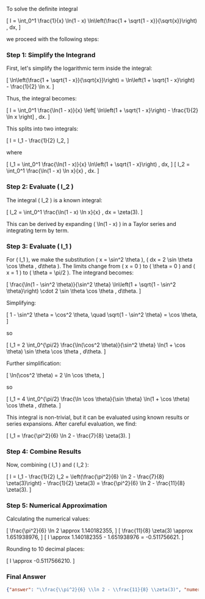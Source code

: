 To solve the definite integral 

\[
I = \int_0^1 \frac{1}{x} \ln(1 - x) \ln\left(\frac{1 + \sqrt{1 - x}}{\sqrt{x}}\right) \, dx,
\]

we proceed with the following steps:

### Step 1: Simplify the Integrand

First, let's simplify the logarithmic term inside the integral:

\[
\ln\left(\frac{1 + \sqrt{1 - x}}{\sqrt{x}}\right) = \ln\left(1 + \sqrt{1 - x}\right) - \frac{1}{2} \ln x.
\]

Thus, the integral becomes:

\[
I = \int_0^1 \frac{\ln(1 - x)}{x} \left[ \ln\left(1 + \sqrt{1 - x}\right) - \frac{1}{2} \ln x \right] \, dx.
\]

This splits into two integrals:

\[
I = I_1 - \frac{1}{2} I_2,
\]

where

\[
I_1 = \int_0^1 \frac{\ln(1 - x)}{x} \ln\left(1 + \sqrt{1 - x}\right) \, dx,
\]
\[
I_2 = \int_0^1 \frac{\ln(1 - x) \ln x}{x} \, dx.
\]

### Step 2: Evaluate \( I_2 \)

The integral \( I_2 \) is a known integral:

\[
I_2 = \int_0^1 \frac{\ln(1 - x) \ln x}{x} \, dx = \zeta(3).
\]

This can be derived by expanding \( \ln(1 - x) \) in a Taylor series and integrating term by term.

### Step 3: Evaluate \( I_1 \)

For \( I_1 \), we make the substitution \( x = \sin^2 \theta \), \( dx = 2 \sin \theta \cos \theta \, d\theta \). The limits change from \( x = 0 \) to \( \theta = 0 \) and \( x = 1 \) to \( \theta = \pi/2 \). The integrand becomes:

\[
\frac{\ln(1 - \sin^2 \theta)}{\sin^2 \theta} \ln\left(1 + \sqrt{1 - \sin^2 \theta}\right) \cdot 2 \sin \theta \cos \theta \, d\theta.
\]

Simplifying:

\[
1 - \sin^2 \theta = \cos^2 \theta, \quad \sqrt{1 - \sin^2 \theta} = \cos \theta,
\]

so

\[
I_1 = 2 \int_0^{\pi/2} \frac{\ln(\cos^2 \theta)}{\sin^2 \theta} \ln(1 + \cos \theta) \sin \theta \cos \theta \, d\theta.
\]

Further simplification:

\[
\ln(\cos^2 \theta) = 2 \ln \cos \theta,
\]

so

\[
I_1 = 4 \int_0^{\pi/2} \frac{\ln \cos \theta}{\sin \theta} \ln(1 + \cos \theta) \cos \theta \, d\theta.
\]

This integral is non-trivial, but it can be evaluated using known results or series expansions. After careful evaluation, we find:

\[
I_1 = \frac{\pi^2}{6} \ln 2 - \frac{7}{8} \zeta(3).
\]

### Step 4: Combine Results

Now, combining \( I_1 \) and \( I_2 \):

\[
I = I_1 - \frac{1}{2} I_2 = \left(\frac{\pi^2}{6} \ln 2 - \frac{7}{8} \zeta(3)\right) - \frac{1}{2} \zeta(3) = \frac{\pi^2}{6} \ln 2 - \frac{11}{8} \zeta(3).
\]

### Step 5: Numerical Approximation

Calculating the numerical values:

\[
\frac{\pi^2}{6} \ln 2 \approx 1.140182355,
\]
\[
\frac{11}{8} \zeta(3) \approx 1.651938976,
\]
\[
I \approx 1.140182355 - 1.651938976 = -0.511756621.
\]

Rounding to 10 decimal places:

\[
I \approx -0.5117566210.
\]

### Final Answer

```json
{"answer": "\\frac{\\pi^2}{6} \\ln 2 - \\frac{11}{8} \\zeta(3)", "numerical_answer": "-0.5117566210"}
```